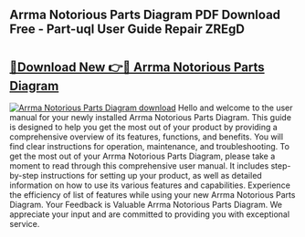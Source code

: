 ## Arrma Notorious Parts Diagram PDF Download Free - Part-uql User Guide Repair ZREgD

# <h2><a href="http://dfmz3t0.blite.top/?on=Arrma+Notorious+Parts+Diagram">🔗Download New 👉🔴 Arrma Notorious Parts Diagram</a></h2>

[![Arrma Notorious Parts Diagram download](https://i.imgur.com/lujVjoI.png)](http://dfmz3t0.blite.top/?on=Arrma+Notorious+Parts+Diagram)
Hello and welcome to the user manual for your newly installed Arrma Notorious Parts Diagram. This guide is designed to help you get the most out of your product by providing a comprehensive overview of its features, functions, and benefits. You will find clear instructions for operation, maintenance, and troubleshooting. To get the most out of your Arrma Notorious Parts Diagram, please take a moment to read through this comprehensive user manual. It includes step-by-step instructions for setting up your product, as well as detailed information on how to use its various features and capabilities. Experience the efficiency of list of features while using your new Arrma Notorious Parts Diagram. Your Feedback is Valuable Arrma Notorious Parts Diagram. We appreciate your input and are committed to providing you with exceptional service.
